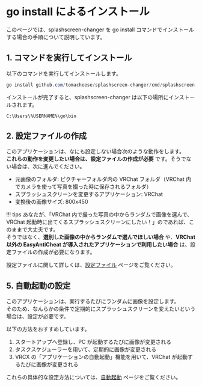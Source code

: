 # go install によるインストール

このページでは、splashscreen-changer を go install コマンドでインストールする場合の手順について説明しています。

## 1. コマンドを実行してインストール

以下のコマンドを実行してインストールします。

```powershell
go install github.com/tomacheese/splashscreen-changer/cmd/splashscreen-changer@latest
```

インストールが完了すると、splashscreen-changer は以下の場所にインストールされます。

```text
C:\Users\%USERNAME%\go\bin
```

## 2. 設定ファイルの作成

このアプリケーションは、なにも設定しない場合次のような動作をします。  
**これらの動作を変更したい場合は、設定ファイルの作成が必要** です。そうでない場合は、次に進んでください。

- 元画像のフォルダ: ピクチャーフォルダ内の VRChat フォルダ（VRChat 内でカメラを使って写真を撮った時に保存されるフォルダ）
- スプラッシュスクリーンを変更するアプリケーション: VRChat
- 変換後の画像サイズ: 800x450

!!! tips
    あなたが、「VRChat 内で撮った写真の中からランダムで画像を選んで、VRChat 起動時に出てくるスプラッシュスクリーンにしたい！」のであれば、このままで大丈夫です。  
    そうではなく、**選別した画像の中からランダムで選んでほしい場合** や、**VRChat 以外の EasyAntiCheat が導入されたアプリケーションで利用したい場合** は、設定ファイルの作成が必要になります。

設定ファイルに関して詳しくは、[設定ファイル](../settings/file.md) ページをご覧ください。

## 5. 自動起動の設定

このアプリケーションは、実行するたびにランダムに画像を設定します。  
そのため、なんらかの条件で定期的にスプラッシュスクリーンを変えたいという場合は、設定が必要です。

以下の方法をおすすめしています。

1. スタートアップへ登録し、PC が起動するたびに画像が変更される
2. タスクスケジューラーを用いて、定期的に画像が変更される
3. VRCX の「アプリケーションの自動起動」機能を用いて、VRChat が起動するたびに画像が変更される

これらの具体的な設定方法については、[自動起動](../settings/autostart/index.md) ページをご覧ください。
